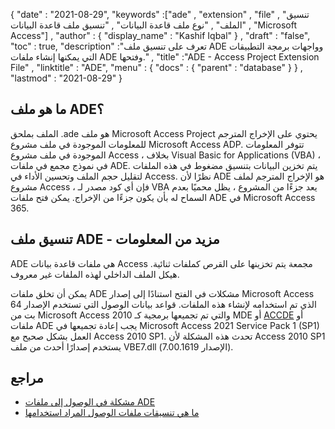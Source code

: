 {
  "date" : "2021-08-29",
  "keywords" :["ade" , "extension" , "file" , "تنسيق الملف" , "نوع ملف قاعدة البيانات" , "تنسيق ملف قاعدة البيانات" , "Microsoft Access"] ,
  "author" : {
    "display_name" : "Kashif Iqbal"
} ,
  "draft" : "false",
  "toc" : true,
  "description" :"تعرف على تنسيق ملف ADE وواجهات برمجة التطبيقات التي يمكنها إنشاء ملفات ADE وفتحها." ,
  "title" :"ADE - Access Project Extension File" ,
  "linktitle" : "ADE",
  "menu" : {
    "docs" : {
      "parent" : "database"
}
} ,
  "lastmod" : "2021-08-29"
}

## ما هو ملف ADE؟

الملف بملحق .ade هو ملف Microsoft Access Project يحتوي على الإخراج المترجم للمعلومات الموجودة في ملف مشروع Microsoft Access ADP. تتوفر المعلومات الموجودة في ملف مشروع Access ، بخلاف Visual Basic for Applications (VBA) ، في نموذج مجمع في ملفات ADE. يتم تخزين البيانات بتنسيق مضغوط في هذه الملفات لتقليل حجم الملف وتحسين الأداء في Access. نظرًا لأن ADE هو الإخراج المترجم لملف مشروع Access ، فإن أي كود مصدر لـ VBA يعد جزءًا من المشروع ، يظل محميًا بعدم السماح له بأن يكون جزءًا من الإخراج. يمكن فتح ملفات ADE في Microsoft Access 365.

## تنسيق ملف ADE - مزيد من المعلومات

ADE هي ملفات قاعدة بيانات Access مجمعة يتم تخزينها على القرص كملفات ثنائية. هيكل الملف الداخلي لهذه الملفات غير معروف.

يمكن أن تخلق ملفات ADE مشكلات في الفتح استنادًا إلى إصدار Microsoft Access الذي تم استخدامه لإنشاء هذه الملفات. قواعد بيانات الوصول التي تستخدم الإصدار 64 بت من Microsoft Access 2010 والتي تم تجميعها برمجية كـ MDE أو [ACCDE](/ar/database/accde/) أو ملفات ADE يجب إعادة تجميعها في Microsoft Access 2021 Service Pack 1 (SP1) العمل بشكل صحيح مع Access 2010 SP1. تحدث هذه المشكلة لأن Access 2010 SP1 يستخدم إصدارًا أحدث من ملف VBE7.dll (الإصدار 7.00.1619).

## مراجع

* [مشكلة في الوصول إلى ملفات ADE](https://docs.microsoft.com/en-us/office/troubleshoot/access/error-run-compiled-mde-accde-ade)
* [ما هي تنسيقات ملفات الوصول المراد استخدامها](https://support.microsoft.com/en-us/office/which-access-file-format-should-i-use-012d9ab3-d14c-479e-b617-be66f9070b41)

